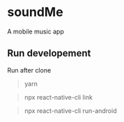 # soundMe
A mobile music app

## Run developement
Run after clone
> yarn

> npx react-native-cli link

> npx react-native-cli run-android
